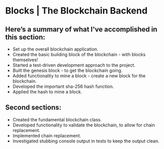 # Blocks | The Blockchain Backend

## Here’s a summary of what I've accomplished in this section:

- Set up the overall blockchain application.
- Created the basic building block of the blockchain - with blocks themselves!
- Started a test-driven development approach to the project.
- Built the genesis block - to get the blockchain going.
- Added functionality to mine a block - create a new block for the blockchain.
- Developed the important sha-256 hash function.
- Applied the hash to mine a block.

## Second sections:

- Created the fundamental blockchain class.
- Developed functionality to validate the blockchain, to allow for chain replacement.
- Implemented chain replacement.
- Investigated stubbing console output in tests to keep the output clean.